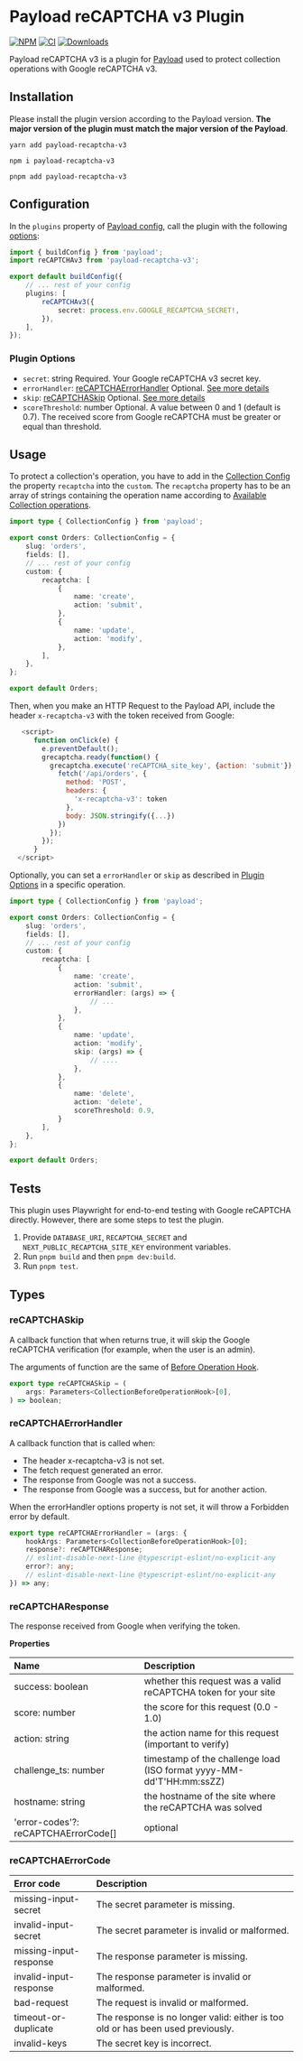 # Payload reCAPTCHA v3 Plugin

[![NPM](https://img.shields.io/npm/v/payload-recaptcha-v3)](https://www.npmjs.com/package/payload-recaptcha-v3)
[![CI](https://github.com/GeorgeHulpoi/payload-recaptcha-v3/workflows/Test/badge.svg?branch=main)](https://github.com/GeorgeHulpoi/payload-recaptcha-v3/actions?query=workflow%3ATest)
[![Downloads](http://img.shields.io/npm/dm/payload-recaptcha-v3.svg)](https://www.npmjs.com/package/payload-recaptcha-v3)

Payload reCAPTCHA v3 is a plugin for [Payload](https://github.com/payloadcms/payload) used to protect collection operations with Google reCAPTCHA v3.

## Installation

Please install the plugin version according to the Payload version. **The major version of the plugin must match the major version of the Payload**.

```shell
yarn add payload-recaptcha-v3
```

```shell
npm i payload-recaptcha-v3
```

```shell
pnpm add payload-recaptcha-v3
```

## Configuration

In the `plugins` property of [Payload config](https://payloadcms.com/docs/configuration/overview), call the plugin with the following [options](#plugin-options):

```ts
import { buildConfig } from 'payload';
import reCAPTCHAv3 from 'payload-recaptcha-v3';

export default buildConfig({
	// ... rest of your config
	plugins: [
		reCAPTCHAv3({
			secret: process.env.GOOGLE_RECAPTCHA_SECRET!,
		}),
	],
});
```

### Plugin Options

-   `secret`: string
    Required. Your Google reCAPTCHA v3 secret key.
-   `errorHandler`: [reCAPTCHAErrorHandler](#recaptchaerrorhandler)
    Optional. [See more details](#recaptchaerrorhandler)
-   `skip`: [reCAPTCHASkip](#recaptchaskip)
    Optional. [See more details](#recaptchaskip)
-   `scoreThreshold`: number
	Optional. A value between 0 and 1 (default is 0.7). The received score from Google reCAPTCHA must be greater or equal than threshold.

## Usage

To protect a collection's operation, you have to add in the [Collection Config](https://payloadcms.com/docs/configuration/collections) the property `recaptcha` into the `custom`.
The `recaptcha` property has to be an array of strings containing the operation name according to [Available Collection operations](https://payloadcms.com/docs/hooks/collections#beforeoperation).

```ts
import type { CollectionConfig } from 'payload';

export const Orders: CollectionConfig = {
	slug: 'orders',
	fields: [],
	// ... rest of your config
	custom: {
		recaptcha: [
			{
				name: 'create',
				action: 'submit',
			},
			{
				name: 'update',
				action: 'modify',
			},
		],
	},
};

export default Orders;
```

Then, when you make an HTTP Request to the Payload API, include the header `x-recaptcha-v3` with the token received from Google:

```js
   <script>
      function onClick(e) {
        e.preventDefault();
        grecaptcha.ready(function() {
          grecaptcha.execute('reCAPTCHA_site_key', {action: 'submit'}).then(function(token) {
            fetch('/api/orders', {
              method: 'POST',
              headers: {
                'x-recaptcha-v3': token
              },
              body: JSON.stringify({...})
            })
          });
        });
      }
  </script>
```

Optionally, you can set a `errorHandler` or `skip` as described in [Plugin Options](#plugin-options) in a specific operation.

```ts
import type { CollectionConfig } from 'payload';

export const Orders: CollectionConfig = {
	slug: 'orders',
	fields: [],
	// ... rest of your config
	custom: {
		recaptcha: [
			{
				name: 'create',
				action: 'submit',
				errorHandler: (args) => {
					// ...
				},
			},
			{
				name: 'update',
				action: 'modify',
				skip: (args) => {
					// ....
				},
			},
			{
				name: 'delete',
				action: 'delete',
				scoreThreshold: 0.9,
			}
		],
	},
};

export default Orders;
```

## Tests

This plugin uses Playwright for end-to-end testing with Google reCAPTCHA directly. However, there are some steps to test the plugin.

1. Provide `DATABASE_URI`, `RECAPTCHA_SECRET` and `NEXT_PUBLIC_RECAPTCHA_SITE_KEY` environment variables.
2. Run `pnpm build` and then `pnpm dev:build`.
3. Run `pnpm test`.

## Types

### reCAPTCHASkip

A callback function that when returns true, it will skip the Google reCAPTCHA verification (for example, when the user is an admin).

The arguments of function are the same of [Before Operation Hook](https://payloadcms.com/docs/hooks/collections#beforeoperation).

```ts
export type reCAPTCHASkip = (
	args: Parameters<CollectionBeforeOperationHook>[0],
) => boolean;
```

### reCAPTCHAErrorHandler

A callback function that is called when:

-   The header x-recaptcha-v3 is not set.
-   The fetch request generated an error.
-   The response from Google was not a success.
-   The response from Google was a success, but for another action.

When the errorHandler options property is not set, it will throw a Forbidden error by default.

```ts
export type reCAPTCHAErrorHandler = (args: {
	hookArgs: Parameters<CollectionBeforeOperationHook>[0];
	response?: reCAPTCHAResponse;
	// eslint-disable-next-line @typescript-eslint/no-explicit-any
	error?: any;
	// eslint-disable-next-line @typescript-eslint/no-explicit-any
}) => any;
```

### reCAPTCHAResponse

The response received from Google when verifying the token.

**Properties**

| Name                                 | Description                                                          |
| :----------------------------------- | :------------------------------------------------------------------- |
| success: boolean                     | whether this request was a valid reCAPTCHA token for your site       |
| score: number                        | the score for this request (0.0 - 1.0)                               |
| action: string                       | the action name for this request (important to verify)               |
| challenge_ts: number                 | timestamp of the challenge load (ISO format yyyy-MM-dd'T'HH:mm:ssZZ) |
| hostname: string                     | the hostname of the site where the reCAPTCHA was solved              |
| 'error-codes'?: reCAPTCHAErrorCode[] | optional                                                             |

### reCAPTCHAErrorCode

| Error code             | Description                                                                     |
| :--------------------- | :------------------------------------------------------------------------------ |
| missing-input-secret   | The secret parameter is missing.                                                |
| invalid-input-secret   | The secret parameter is invalid or malformed.                                   |
| missing-input-response | The response parameter is missing.                                              |
| invalid-input-response | The response parameter is invalid or malformed.                                 |
| bad-request            | The request is invalid or malformed.                                            |
| timeout-or-duplicate   | The response is no longer valid: either is too old or has been used previously. |
| invalid-keys           | The secret key is incorrect.                                                    |
